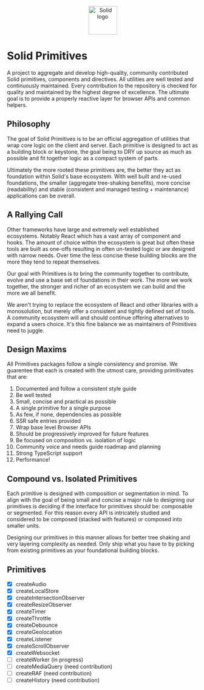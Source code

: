 <p align="center">
  <img width="75px" src="https://raw.githubusercontent.com/solidjs/solid-site/dev/src/assets/logo.png" alt="Solid logo">
</p>

# Solid Primitives

A project to aggregate and develop high-quality, community contributed Solid primitives, components and directives. All utilities are well tested and continuously maintained. Every contribution to the repository is checked for quality and maintained by the highest degree of excellence. The ultimate goal is to provide a properly reactive layer for browser APIs and common helpers.

## Philosophy

The goal of Solid Primitives is to be an official aggregation of utilities that wrap core logic on the client and server. Each primitive is designed to act as a building block or keystone, the goal being to DRY up source as much as possible and fit together logic as a compact system of parts.

Ultimately the more rooted these primitives are, the better they act as foundation within Solid's base ecosystem. With well built and re-used foundations, the smaller (aggregate tree-shaking benefits), more concise (readability) and stable (consistent and managed testing + maintenance) applications can be overall.

## A Rallying Call

Other frameworks have large and extremely well established ecosystems. Notably React which has a vast array of component and hooks. The amount of choice within the ecosystem is great but often these tools are built as one-offs resulting in often un-tested logic or are designed with narrow needs. Over time the less concise these building blocks are the more they tend to repeat themselves.

Our goal with Primitives is to bring the community together to contribute, evolve and use a base set of foundations in their work. The more we work together, the stronger and richer of an ecosystem we can build and the more we all benefit.

We aren't trying to replace the ecosystem of React and other libraries with a monosolution, but merely offer a consistent and tightly defined set of tools. A community ecosystem will and should continue offering alternatives to expand a users choice. It's this fine balance we as maintainers of Primitives need to juggle.

## Design Maxims

All Primitives packages follow a single consistency and promise. We guarentee that each is created with the utmost care, providing primitivates that are:

1. Documented and follow a consistent style guide
2. Be well tested
3. Small, concise and practical as possible
4. A single primitive for a single purpose
5. As few, if none, dependencies as possible
6. SSR safe entries provided
7. Wrap base level Browser APIs
8. Should be progressively improved for future features
9. Be focused on composition vs. isolation of logic
10. Community voice and needs guide roadmap and planning
11. Strong TypeScript support
12. Performance!

## Compound vs. Isolated Primitives

Each primitive is designed with composition or segmentation in mind. To align with the goal of being small and concise a major rule to designing our primitives is deciding if the interface for primitives should be: composable or segmented. For this reason every API is intricately studied and considered to be composed (stacked with features) or composed into smaller units.

Designing our primitives in this manner allows for better tree shaking and very layering complexity as needed. Only ship what you have to by picking from existing primitives as your foundational building blocks.

## Primitives

- [x] createAudio
- [x] createLocalStore
- [x] createIntersectionObserver
- [x] createResizeObserver
- [x] createTimer
- [x] createThrottle
- [x] createDebounce
- [x] createGeolocation
- [x] createListener
- [x] createScrollObserver
- [x] createWebsocket
- [ ] createWorker (in progress)
- [ ] createMediaQuery (need contribution)
- [ ] createRAF (need contribution)
- [ ] createHistory (need contribution)
